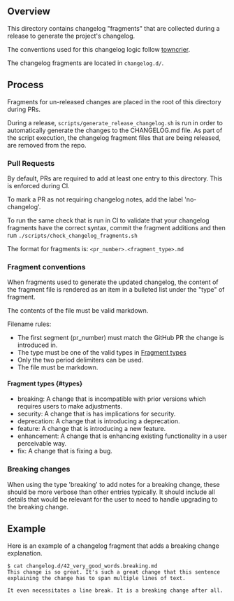 ## Overview

This directory contains changelog "fragments" that are collected during a release to
generate the project's changelog.

The conventions used for this changelog logic follow [towncrier](https://towncrier.readthedocs.io/en/stable/markdown.html).

The changelog fragments are located in `changelog.d/`.

## Process

Fragments for un-released changes are placed in the root of this directory during PRs.

During a release, `scripts/generate_release_changelog.sh` is run in order to automatically
generate the changes to the CHANGELOG.md file. As part of the script execution, the
changelog fragment files that are being released, are removed from the repo.

### Pull Requests

By default, PRs are required to add at least one entry to this directory.
This is enforced during CI.

To mark a PR as not requiring changelog notes, add the label 'no-changelog'.

To run the same check that is run in CI to validate that your changelog fragments have
the correct syntax, commit the fragment additions and then run `./scripts/check_changelog_fragments.sh`

The format for fragments is: `<pr_number>.<fragment_type>.md`

### Fragment conventions

When fragments used to generate the updated changelog, the content of the fragment file is
rendered as an item in a bulleted list under the "type" of fragment.

The contents of the file must be valid markdown.

Filename rules:

- The first segment (pr_number) must match the GitHub PR the change is introduced in.
- The type must be one of the valid types in [Fragment types](#types)
- Only the two period delimiters can be used.
- The file must be markdown.

#### Fragment types {#types}

- breaking: A change that is incompatible with prior versions which requires users to make adjustments.
- security: A change that is has implications for security.
- deprecation: A change that is introducing a deprecation.
- feature: A change that is introducing a new feature.
- enhancement: A change that is enhancing existing functionality in a user perceivable way.
- fix: A change that is fixing a bug.

### Breaking changes

When using the type 'breaking' to add notes for a breaking change, these should be more verbose than
other entries typically. It should include all details that would be relevant for the user to need
to handle upgrading to the breaking change.

## Example

Here is an example of a changelog fragment that adds a breaking change explanation.

    $ cat changelog.d/42_very_good_words.breaking.md
    This change is so great. It's such a great change that this sentence
    explaining the change has to span multiple lines of text.

    It even necessitates a line break. It is a breaking change after all.
